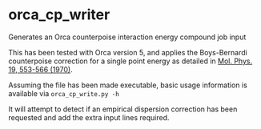 # orca_cp_writer
Generates an Orca counterpoise interaction energy compound job input

This has been tested with Orca version 5, and applies the Boys-Bernardi counterpoise correction for a single point energy as detailed in [Mol. Phys. 19, 553-566 (1970)](https://doi.org/10.1080/00268977000101561).

Assuming the file has been made executable, basic usage information is available via `orca_cp_write.py -h`

It will attempt to detect if an empirical dispersion correction has been requested and add the extra input lines required.
